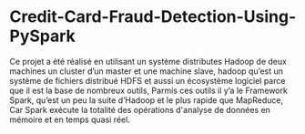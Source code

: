 # Credit-Card-Fraud-Detection-Using-PySpark
Ce projet a été réalisé en utilisant un système distributes Hadoop de deux machines un cluster d’un master et une machine slave, hadoop qu’est un système de fichiers distribué HDFS et aussi un écosystème logiciel parce que il est la base de nombreux outils, Parmis ces outils il y’a le Framework Spark, qu’est un peu la suite d’Hadoop et le plus rapide que MapReduce, Car Spark exécute la totalité des opérations d'analyse de données en mémoire et en temps quasi réel.
